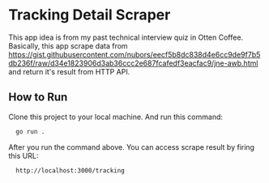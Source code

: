 # Tracking Detail Scraper

This app idea is from my past technical interview quiz in Otten Coffee. Basically, this app scrape data from https://gist.githubusercontent.com/nubors/eecf5b8dc838d4e6cc9de9f7b5db236f/raw/d34e1823906d3ab36ccc2e687fcafedf3eacfac9/jne-awb.html
and return it's result from HTTP API.

## How to Run

Clone this project to your local machine. And run this command:

```bash
  go run .
```
After you run the command above. You can access scrape result by firing this URL:

```
  http://localhost:3000/tracking
```
